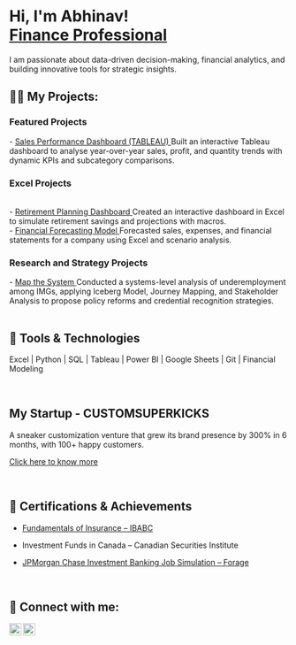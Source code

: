 <h1>Hi, I'm Abhinav! <br> <a href="https://www.linkedin.com/in/abhinavvwadhwa/">Finance Professional</a> </h1>

 I am passionate about data-driven decision-making, financial analytics, and building innovative tools for strategic insights.

<h2>👨‍💻 My Projects:</h2>
<h3> Featured Projects </h3>
- <a href="https://github.com/abhinavwadhwa1404/Sales_Dashboard_tableau"> Sales Performance Dashboard (TABLEAU) </a>  Built an interactive Tableau dashboard to analyse year-over-year sales, profit, and quantity trends with dynamic KPIs and subcategory comparisons.
<h3> Excel Projects </h3>

<br>
- <a href="https://github.com/abhinavwadhwa1404/Activeprojects">  Retirement Planning Dashboard </a> Created an interactive dashboard in Excel to simulate retirement savings and projections with macros.
<br> 
- <a href="https://github.com/abhinavwadhwa1404/Financial_forecasting_model">  Financial Forecasting Model </a> Forecasted sales, expenses, and financial statements for a company using Excel and scenario analysis.

<h3> Research and Strategy Projects </h3>
- <a href="https://github.com/abhinavwadhwa1404/Mapthesystem"> Map the System </a> Conducted a systems-level analysis of underemployment among IMGs, applying Iceberg Model, Journey Mapping, and Stakeholder Analysis to propose policy reforms and credential recognition strategies.


<br>
<br>

<H2> 🧰 Tools & Technologies </H2>

Excel | Python | SQL | Tableau | Power BI | Google Sheets | Git | Financial Modeling 

<br>

<h2> My Startup - CUSTOMSUPERKICKS </h2>
A sneaker customization venture that grew its brand presence by 300% in 6 months, with 100+ happy customers.

<a href="https://github.com/abhinavwadhwa1404/customsuperkicks"> Click here to know more </a>

<br>
<H2> 📜 Certifications & Achievements </H2>

- [ Fundamentals of Insurance – IBABC](https://imgur.com/DM2PF4d)  

-  Investment Funds in Canada – Canadian Securities Institute 
  

- [ JPMorgan Chase Investment Banking Job Simulation – Forage](https://forage-uploads-prod.s3.amazonaws.com/completion-certificates/Sj7temL583QAYpHXD/YD2kY95RQxQtXxFTS_Sj7temL583QAYpHXD_rEg3zwK3LcMxMbwFr_1751407890292_completion_certificate.pdf)  

<br> 
<h2> 🤳 Connect with me:</h2>

[<img align="left" alt="AbhinavWadhwa | LinkedIn" width="22px" src="https://imgur.com/xZHrdjd.jpg" />][linkedin]
[<img align="left" alt="AbhinavWadhwa | Instagram" width="22px" src="https://imgur.com/DvIDenb.jpg" />][instagram]

[instagram]: https://www.instagram.com/abhinavvwadhwa/
[LinkedIn]: https://www.linkedin.com/in/abhinavvwadhwa/
